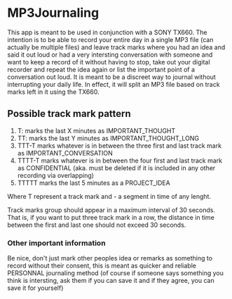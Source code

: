 # MP3Journaling
This app is meant to be used in conjunction with a SONY TX660. The intention is to be able to record your entire day in a single MP3 file (can actually be multiple files) and leave track marks where you had an idea and said it out loud or had a very intersting conversation with someone and want to keep a record of it without having to stop, take out your digital recorder and repeat the idea again or list the important point of a conversation out loud. It is meant to be a discreet way to journal without interrupting your daily life. In effect, it will split an MP3 file based on track marks left in it using the TX660.

## Possible track mark pattern

1. T: marks the last X minutes as IMPORTANT_THOUGHT
2. TT: marks the last Y minutes as IMPORTANT_THOUGHT_LONG
3. TTT-T marks whatever is in between the three first and last track mark as IMPORTANT_CONVERSATION
4. TTTT-T marks whatever is in between the four first and last track mark as CONFIDENTIAL (aka. must be deleted if it is included in any other recording via overlapping)
5. TTTTT marks the last 5 minutes as a PROJECT_IDEA

Where T represent a track mark and - a segment in time of any lenght.

Track marks group should appear in a maximum interval of 30 seconds. That is, if you want to put three track mark in a row, the distance in time between the first and last one should not exceed 30 seconds.


### Other important information
Be nice, don't just mark other peoples idea or remarks as something to record without their consent, this is meant as quicker and reliable PERSONNAL journaling method (of course if someone says something you think is intersting, ask them if you can save it and if they agree, you can save it for yourself)
